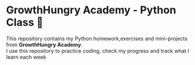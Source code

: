 # GrowthHungry Academy - Python Class 🐍

This repository contains my Python homework,exercises and mini-projects from **GrowthHungry Academy**.  
I use this repository to practice coding, check my progress and track what I learn each week
